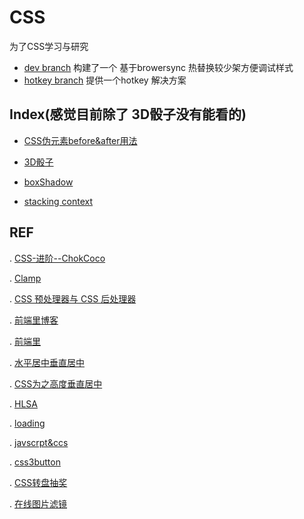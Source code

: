 # CSS
为了CSS学习与研究

- [dev branch](https://github.com/advence-liz/CSS/tree/dev) 构建了一个 基于browersync 热替换较少架方便调试样式
- [hotkey branch](https://github.com/advence-liz/CSS/tree/hotkey) 提供一个hotkey 解决方案

## Index(感觉目前除了 3D骰子没有能看的)

- [CSS伪元素before&after用法](https://advence-liz.github.io/CSS/src/beforeafter.html)

- [3D骰子](https://advence-liz.github.io/CSS/src/3ddice.html)

- [boxShadow](https://advence-liz.github.io/CSS/src/boxShadow.html)

- [stacking context](https://advence-liz.github.io/CSS/src/stacking.html)

## REF 

. <a href="http://www.cnblogs.com/coco1s/category/833837.html" target="_blank">CSS-进阶--ChokCoco</a>

. <a href="https://github.com/josephschmitt/Clamp.js" target="_blank">Clamp</a>

. <a href="http://zhaolei.info/2014/01/04/css-preprocessor-and-postprocessor/#more" target="_blank">CSS 预处理器与 CSS 后处理器</a>

. <a href="http://www.cnblogs.com/lhb25/category/146075.html" target="_blank">前端里博客</a>

. <a href="http://www.yyyweb.com/" target="_blank">前端里</a>

. <a href="http://www.cnblogs.com/CandyManPing/p/5517327.html" target="_blank">水平居中垂直居中</a>

. [CSS为之高度垂直居中](http://www.cnblogs.com/rubylouvre/archive/2010/07/08/1774025.html)

. <a href="http://hslpicker.com/#43a34f,0.9" target="_blank">HLSA</a>

. [loading](https://zhuanlan.zhihu.com/p/24464355?refer=itlion114)

. [javscrpt&ccs](https://zhuanlan.zhihu.com/p/24162642)

. [css3button](http://mp.weixin.qq.com/s?__biz=MjM5MDk5MzE2Mw%3D%3D&mid=2527294515&idx=1&sn=ae0f5d215788ea492b217b32c287c501&chksm=b5eb8a57829c0341dc16ca158ccbefc3d5bb4596f2f73516ebb485aa6b9673a1f9f0b1ec292e&mpshare=1&scene=1&srcid=1213nYC6j18lveohWCs4wuXs)

. [CSS转盘抽奖](https://segmentfault.com/r/1250000008053580?shareId=1210000008053592)

. [在线图片滤镜](http://filter.awesomes.cn/)

